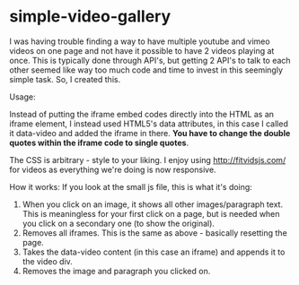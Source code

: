 simple-video-gallery
====================

I was having trouble finding a way to have multiple youtube and vimeo videos on one page and not have it possible to have 2 videos playing at once. This is typically done through API's, but getting 2 API's to talk to each other seemed like way too much code and time to invest in this seemingly simple task. So, I created this.

Usage:

Instead of putting the iframe embed codes directly into the HTML as an iframe element, I instead used HTML5's data attributes, in this case I called it data-video and added the iframe in there. **You have to change the double quotes within the iframe code to single quotes**.

The CSS is arbitrary - style to your liking. I enjoy using <a target="_blank" href="http://fitvidsjs.com/">http://fitvidsjs.com/</a> for videos as everything we're doing is now responsive. 

How it works:
If you look at the small js file, this is what it's doing:
1. When you click on an image, it shows all other images/paragraph text. This is meaningless for your first click on a page, but is needed when you click on a secondary one (to show the original).
2. Removes all iframes. This is the same as above - basically resetting the page.
3. Takes the data-video content (in this case an iframe) and appends it to the video div. 
4. Removes the image and paragraph you clicked on.

